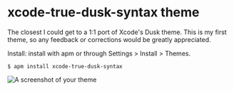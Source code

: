 # xcode-true-dusk-syntax theme

The closest I could get to a 1:1 port of Xcode's Dusk theme. This is my first theme, so any feedback or corrections would be greatly appreciated.


Install:
install with apm or through Settings > Install > Themes.

```
$ apm install xcode-true-dusk-syntax
```

![A screenshot of your theme](https://f.cloud.github.com/assets/69169/2289498/4c3cb0ec-a009-11e3-8dbd-077ee11741e5.gif)
